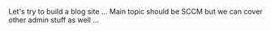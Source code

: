 Let's try to build a blog site ...
Main topic should be SCCM but we can cover other admin stuff as well ...

